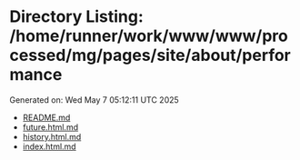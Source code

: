 # Directory Listing: /home/runner/work/www/www/processed/mg/pages/site/about/performance
Generated on: Wed May  7 05:12:11 UTC 2025

- [README.md](README.md)
- [future.html.md](future.html.md)
- [history.html.md](history.html.md)
- [index.html.md](index.html.md)
